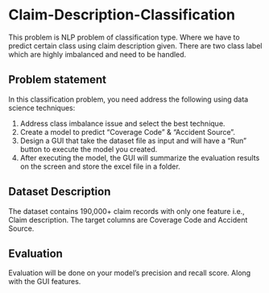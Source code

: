 # Claim-Description-Classification
This problem is NLP problem of classification type. Where we have to predict certain class using claim description given. There are two class label which are highly imbalanced and need to be handled.

## Problem statement
In this classification problem, you need address the following using data science techniques:
1. Address class imbalance issue and select the best technique.
2. Create a model to predict “Coverage Code” & “Accident Source”.
3. Design a GUI that take the dataset file as input and will have a “Run” button to execute
the model you created.
4. After executing the model, the GUI will summarize the evaluation results on the screen
and store the excel file in a folder.

## Dataset Description
The dataset contains 190,000+ claim records with only one feature i.e., Claim description. The
target columns are Coverage Code and Accident Source.


## Evaluation
Evaluation will be done on your model’s precision and recall score. Along with the GUI features.

